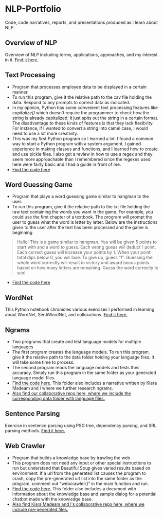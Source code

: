 # NLP-Portfolio
Code, code narratives, reports, and presentations produced as I learn about NLP

## Overview of NLP
Overview of NLP including terms, applications, approaches, and my interest in it. [Find it here.](Overview_of_NLP.pdf)

## Text Processing
- Program that processes employee data to be displayed in a certain manner.
- To run this program, give it the relative path to the csv file holding the data. Respond to any prompts to correct data as indicated.
- In my opinion, Python has some convenient text processing features like *capitalize()* which doesn't require the programmer to check how the string is already capitalized; it just spits out the string in a certain format. The disadvantage to these kinds of features is that they lack flexibility. For instance, if I wanted to convert a string into camel case, I would need to use a lot more creativity.
- This was my first Python program so I learned a lot. I found a common way to start a Python program with a system argument, I gained experience in making classes and functions, and I learned how to create and use pickle files. I also got a review in how to use a regex and they seem more approachable than I remembered since the regexes used here were fairly basic and I had a guide in front of me.
- [Find the code here](1_Text_Processing.py)

## Word Guessing Game
- Program that plays a word guessing game similar to hangman to the user.
- To run this program, give it the relative path to the txt file holding the raw text containing the words you want in the game. For example, you could use the first chapter of a textbook. The program will prompt the user to guess what the word is letter by letter. Below are the instructions given to the user after the text has been processed and the game is beginning:
> Hello! This is a game similar to hangman. You will be given 5 points to start with and a word to guess. Each wrong guess will deduct 1 point. Each correct guess will increase your points by 1. When your point total dips below 0, you will lose. To give up, guess "!". Guessing the whole word correctly will result in victory and award bonus points based on how many letters are remaining. Guess the word correctly to win!
- [Find the code here](2_Word_Guessing_Game.py)

## WordNet
This Python notebook chronicles various exercises I performed in learning about WordNet, SentiWordNet, and collocations. [Find it here.](WordNet.pdf)

## Ngrams
- Two programs that create and test language models for multiple languages
- The first program creates the language models. To run this program, give it the relative path to the data folder holding your language files. It will take some time to process.
- The second program reads the language models and tests their accuracy. Simply run this program in the same folder as your generated language model files.
- [Find the code here.](4_Ngrams) This folder also includes a narrative written by Kiara Madeam and I where we further research ngrams.
- [Also find our collaborative repo here, where we include the corresponding data folder with language files.](https://github.com/cmn180003/Ngrams)

## Sentence Parsing
Exercise in sentence parsing using PSG tree, dependency parsing, and SRL parsing methods. [Find it here.](Sentence_Parsing.pdf)

## Web Crawler
- Program that builds a knowledge base by trawling the web
- This program does not need any input or other special instructions to run but understand that Beautiful Soup gives varied results based on environment. If a url from the generated list causes the program to crash, copy the pre-generated url list into the same folder as the program, comment out "webcrawler()" in the main function and run.
- [Find the code here.](5_Web_Crawler) This folder also includes a document with information about the knowledge base and sample dialog for a potential chatbot made with the knowledge base.
- [Also find Kiara Madeam and I's collaborative repo here, where we include pre-generated files.](https://github.com/kiara-aleecia/WebCrawler)
